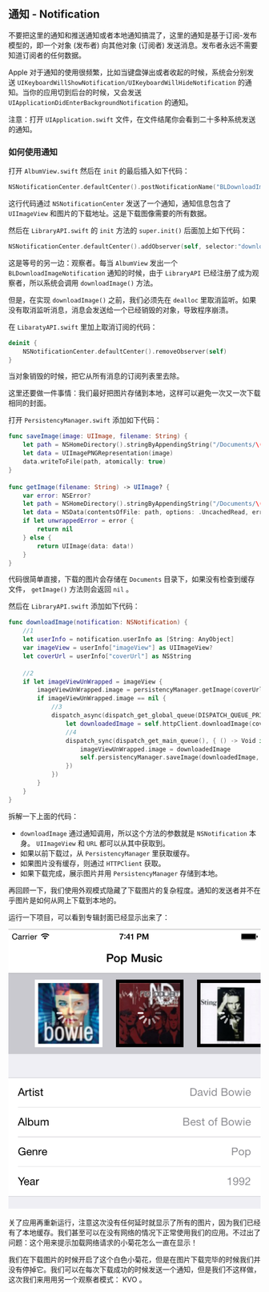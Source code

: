 ## 通知 - Notification

不要把这里的通知和推送通知或者本地通知搞混了，这里的通知是基于订阅-发布模型的，即一个对象 (发布者) 向其他对象 (订阅者) 发送消息。发布者永远不需要知道订阅者的任何数据。

Apple 对于通知的使用很频繁，比如当键盘弹出或者收起的时候，系统会分别发送 `UIKeyboardWillShowNotification/UIKeyboardWillHideNotification` 的通知。当你的应用切到后台的时候，又会发送 `UIApplicationDidEnterBackgroundNotification` 的通知。

注意：打开 `UIApplication.swift` 文件，在文件结尾你会看到二十多种系统发送的通知。

### 如何使用通知

打开 `AlbumView.swift` 然后在 `init` 的最后插入如下代码：

```swift
NSNotificationCenter.defaultCenter().postNotificationName("BLDownloadImageNotification", object: self, userInfo: ["imageView":coverImage, "coverUrl" : albumCover])
```

这行代码通过 `NSNotificationCenter` 发送了一个通知，通知信息包含了 `UIImageView` 和图片的下载地址。这是下载图像需要的所有数据。

然后在 `LibraryAPI.swift` 的 `init` 方法的 `super.init()` 后面加上如下代码：

```swift
NSNotificationCenter.defaultCenter().addObserver(self, selector:"downloadImage:", name: "BLDownloadImageNotification", object: nil)
```

这是等号的另一边：观察者。每当 `AlbumView` 发出一个 `BLDownloadImageNotification` 通知的时候，由于 `LibraryAPI` 已经注册了成为观察者，所以系统会调用 `downloadImage()` 方法。

但是，在实现 `downloadImage()` 之前，我们必须先在 `dealloc` 里取消监听。如果没有取消监听消息，消息会发送给一个已经销毁的对象，导致程序崩溃。

在 `LibaratyAPI.swift` 里加上取消订阅的代码：

```swift
deinit {
    NSNotificationCenter.defaultCenter().removeObserver(self)
}
```

当对象销毁的时候，把它从所有消息的订阅列表里去除。

这里还要做一件事情：我们最好把图片存储到本地，这样可以避免一次又一次下载相同的封面。

打开 `PersistencyManager.swift` 添加如下代码：

```swift
func saveImage(image: UIImage, filename: String) {
    let path = NSHomeDirectory().stringByAppendingString("/Documents/\(filename)")
    let data = UIImagePNGRepresentation(image)
    data.writeToFile(path, atomically: true)
}

func getImage(filename: String) -> UIImage? {
    var error: NSError?
    let path = NSHomeDirectory().stringByAppendingString("/Documents/\(filename)")
    let data = NSData(contentsOfFile: path, options: .UncachedRead, error: &error)
    if let unwrappedError = error {
        return nil
    } else {
        return UIImage(data: data!)
    }
}
```

代码很简单直接，下载的图片会存储在 `Documents` 目录下，如果没有检查到缓存文件， `getImage()` 方法则会返回 `nil` 。

然后在 `LibraryAPI.swift` 添加如下代码：

```swift
func downloadImage(notification: NSNotification) {
    //1
    let userInfo = notification.userInfo as [String: AnyObject]
    var imageView = userInfo["imageView"] as UIImageView?
    let coverUrl = userInfo["coverUrl"] as NSString

    //2
    if let imageViewUnWrapped = imageView {
        imageViewUnWrapped.image = persistencyManager.getImage(coverUrl.lastPathComponent)
        if imageViewUnWrapped.image == nil {
            //3
            dispatch_async(dispatch_get_global_queue(DISPATCH_QUEUE_PRIORITY_DEFAULT, 0), { () -> Void in
                let downloadedImage = self.httpClient.downloadImage(coverUrl)
                //4
                dispatch_sync(dispatch_get_main_queue(), { () -> Void in
                    imageViewUnWrapped.image = downloadedImage
                    self.persistencyManager.saveImage(downloadedImage, filename: coverUrl.lastPathComponent)
                })
            })
        }
    }
}
```

拆解一下上面的代码：

- `downloadImage` 通过通知调用，所以这个方法的参数就是 `NSNotification` 本身。 `UIImageView` 和 `URL` 都可以从其中获取到。
- 如果以前下载过，从 `PersistencyManager` 里获取缓存。
- 如果图片没有缓存，则通过 `HTTPClient` 获取。
- 如果下载完成，展示图片并用 `PersistencyManager` 存储到本地。

再回顾一下，我们使用外观模式隐藏了下载图片的复杂程度。通知的发送者并不在乎图片是如何从网上下载到本地的。

运行一下项目，可以看到专辑封面已经显示出来了：

![](../images/notifications1.png)

关了应用再重新运行，注意这次没有任何延时就显示了所有的图片，因为我们已经有了本地缓存。我们甚至可以在没有网络的情况下正常使用我们的应用。不过出了问题：这个用来提示加载网络请求的小菊花怎么一直在显示！

我们在下载图片的时候开启了这个白色小菊花，但是在图片下载完毕的时候我们并没有停掉它。我们可以在每次下载成功的时候发送一个通知，但是我们不这样做，这次我们来用用另一个观察者模式： KVO 。
